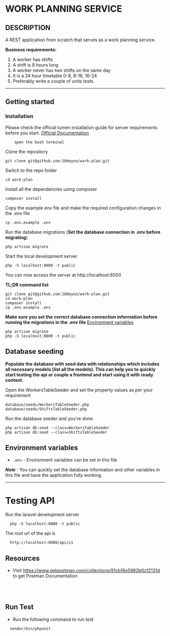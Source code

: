 # WORK PLANNING SERVICE

## DESCRIPTION

A REST application from scratch that serves as a work planning service.

**Business requirements:**
1. A worker has shifts
2. A shift is 8 hours long
3. A worker never has two shifts on the same day
4. It is a 24 hour timetable 0-8, 8-16, 16-24
5. Preferably write a couple of units tests.

----------

## Getting started

### Installation

Please check the official lumen installation guide for server requirements before you start. [Official Documentation](https://lumen.laravel.com/docs/8.x)

```
    open the bash terminal
```

Clone the repository

````
git clone git@github.com:10deyon/work-plan.git
````

Switch to the repo folder

````
cd work-plan
````

Install all the dependencies using composer

````
composer install
````

Copy the example env file and make the required configuration changes in the .env file

````
cp .env.example .env
````

Run the database migrations (**Set the database connection in .env before migrating**)

````
php artisan migrate
````

Start the local development server

````
php -S localhost:8000 -t public
````

You can now access the server at http://localhost:8000


**TL;DR command list**

    git clone git@github.com:10deyon/work-plan.git
    cd work-plan
    composer install
    cp .env.example .env
    
**Make sure you set the correct database connection information before running the migrations in the .env file** [Environment variables](#environment-variables)

    php artisan migrate
    php -S localhost:8000 -t public

## Database seeding

**Populate the database with seed data with relationships which includes all necessary models (list all the models). This can help you to quickly start testing the api or couple a frontend and start using it with ready content.**

Open the WorkersTableSeeder and set the property values as per your requirement

````
database/seeds/WorkersTableSeeder.php
database/seeds/ShiftsTableSeeder.php

````

Run the database seeder and you're done

````
php artisan db:seed --class=WorkersTableSeeder
php artisan db:seed --class=ShiftsTableSeeder
````

## Environment variables

- `.env` - Environment variables can be set in this file

***Note*** : You can quickly set the database information and other variables in this file and have the application fully working.

----------

# Testing API

Run the laravel development server

```
  php -S localhost:8000 -t public
```


The root url of the api is

```
  http://localhost:8000/api/v1
```


## Resources


  - Visit https://www.getpostman.com/collections/91cb16e5992b0cf2131d to get Postman Documentation


<br>
<br>

## Run Test
  - Run the following command to run test

```
  vendor/bin/phpunit
```
